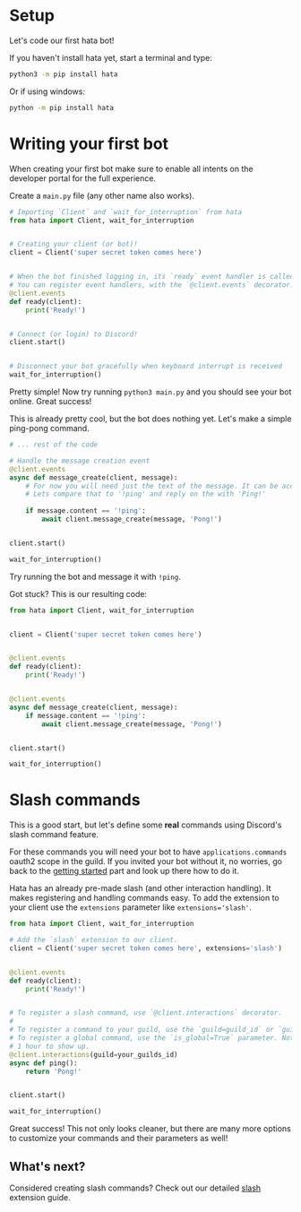 # Setup

Let's code our first hata bot!

If you haven't install hata yet, start a terminal and type:

```sh
python3 -m pip install hata
```

Or if using windows:

```sh
python -m pip install hata
```

# Writing your first bot

When creating your first bot make sure to enable all intents on the developer portal for the full experience.

Create a `main.py` file (any other name also works).

```py
# Importing `Client` and `wait_for_interruption` from hata
from hata import Client, wait_for_interruption


# Creating your client (or bot)!
client = Client('super secret token comes here')


# When the bot finished logging in, its `ready` event handler is called.
# You can register event handlers, with the `@client.events` decorator.
@client.events
def ready(client):
    print('Ready!')


# Connect (or login) to Discord!
client.start()


# Disconnect your bot gracefully when keyboard interrupt is received
wait_for_interruption()
```

Pretty simple! Now try running `python3 main.py` and you should see your bot online. Great success!

This is already pretty cool, but the bot does nothing yet. Let's make a simple ping-pong command.

```py
# ... rest of the code

# Handle the message creation event
@client.events
async def message_create(client, message):
    # For now you will need just the text of the message. It can be accessed using `message.content`.
    # Lets compare that to '!ping' and reply on the with 'Ping!'
    
    if message.content == '!ping':
        await client.message_create(message, 'Pong!')


client.start()

wait_for_interruption()

```

Try running the bot and message it with `!ping`.

Got stuck? This is our resulting code:

```py
from hata import Client, wait_for_interruption


client = Client('super secret token comes here')


@client.events
def ready(client):
    print('Ready!')


@client.events
async def message_create(client, message):
    if message.content == '!ping':
        await client.message_create(message, 'Pong!')


client.start()

wait_for_interruption()
```

# Slash commands

This is a good start, but let's define some **real** commands using Discord's slash command feature.

For these commands you will need your bot to have `applications.commands` oauth2 scope in the guild.
If you invited your bot without it, no worries, go back to the [getting started](./getting_started.md) part and
look up there how to do it.

Hata has an already pre-made slash (and other interaction handling). It makes registering and
handling commands easy. To add the extension to your client use the `extensions` parameter like `extensions='slash'`.

```py
from hata import Client, wait_for_interruption

# Add the `slash` extension to our client.
client = Client('super secret token comes here', extensions='slash')


@client.events
def ready(client):
    print('Ready!')


# To register a slash command, use `@client.interactions` decorator.
#
# To register a command to your guild, use the `guild=guild_id` or `guild=guild` keyword parameter.
# To register a global command, use the `is_global=True` parameter. Note that global commands can take up to
# 1 hour to show up.
@client.interactions(guild=your_guilds_id)
async def ping():
    return 'Pong!'


client.start()

wait_for_interruption()
```

Great success! This not only looks cleaner, but there are many more options to customize your commands and their
parameters as well!

## What's next?

Considered creating slash commands? Check out our detailed [slash](slash.md) extension guide.
